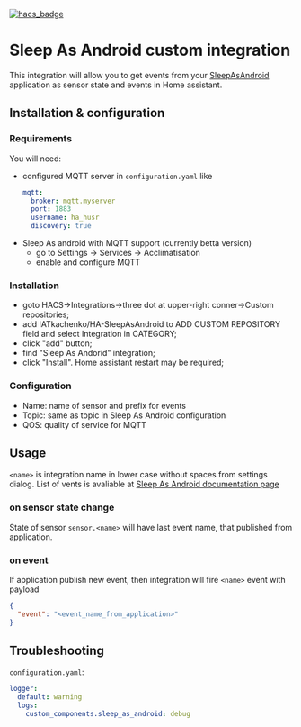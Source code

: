 [![hacs_badge](https://img.shields.io/badge/HACS-Custom-orange.svg)](https://github.com/custom-components/hacs)

# Sleep As Android custom integration

This integration will allow you to get events from your [SleepAsAndroid](https://sleep.urbandroid.org) application as sensor state and events in Home assistant.

## Installation & configuration
### Requirements
You will need:  
  * configured MQTT server in `configuration.yaml` like
    ```yaml
    mqtt:
      broker: mqtt.myserver
      port: 1883
      username: ha_husr
      discovery: true 
    ```
 * Sleep As android with MQTT support (currently betta version)
    * go to Settings -> Services -> Acclimatisation
    * enable and configure MQTT

### Installation
 * goto HACS->Integrations->three dot at upper-right conner->Custom repositories;
 * add IATkachenko/HA-SleepAsAndroid to ADD CUSTOM REPOSITORY field and select Integration in CATEGORY;
 * click "add" button;
 * find "Sleep As Andorid" integration;
 * click "Install". Home assistant restart may be required;
 
### Configuration
 * Name: name of sensor and prefix for events
 * Topic: same as topic in Sleep As Android configuration
 * QOS: quality of service for MQTT 
 
## Usage
`<name>` is integration name in lower case without spaces from settings dialog.
List of vents is avaliable at [Sleep As Android documentation page](https://docs.sleep.urbandroid.org/services/automation.html#events)
### on sensor state change
State of sensor `sensor.<name>` will have last event name, that published from application.
### on event
If application publish new event, then integration will fire `<name>` event with payload
```json
{
  "event": "<event_name_from_application>"
}
```

## Troubleshooting
`configuration.yaml`:
```yaml
logger:
  default: warning
  logs:
    custom_components.sleep_as_android: debug
```
